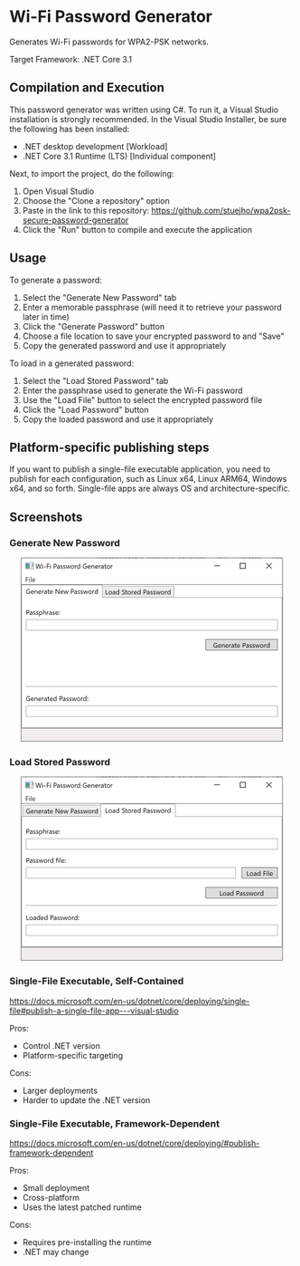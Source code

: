 # Wi-Fi Password Generator

Generates Wi-Fi passwords for WPA2-PSK networks.

Target Framework: .NET Core 3.1

## Compilation and Execution

This password generator was written using C#. To run it, a Visual Studio installation is strongly recommended. In the Visual Studio Installer, be sure the following has been installed:

* .NET desktop development [Workload]
* .NET Core 3.1 Runtime (LTS) [Individual component]

Next, to import the project, do the following:

1. Open Visual Studio
1. Choose the "Clone a repository" option
1. Paste in the link to this repository: https://github.com/stuejho/wpa2psk-secure-password-generator
1. Click the "Run" button to compile and execute the application

## Usage

To generate a password:
1. Select the "Generate New Password" tab
1. Enter a memorable passphrase (will need it to retrieve your password later in time)
1. Click the "Generate Password" button
1. Choose a file location to save your encrypted password to and "Save"
1. Copy the generated password and use it appropriately

To load in a generated password:
1. Select the "Load Stored Password" tab
1. Enter the passphrase used to generate the Wi-Fi password
1. Use the "Load File" button to select the encrypted password file
1. Click the "Load Password" button
1. Copy the loaded password and use it appropriately

## Platform-specific publishing steps

If you want to publish a single-file executable application, you need to publish for each configuration, such as Linux x64, Linux ARM64, Windows x64, and so forth. Single-file apps are always OS and architecture-specific.

## Screenshots

### Generate New Password
<div align="center">
  <img src="img/generate_new_password.PNG" width="464" height="325">
</div>

### Load Stored Password


<div align="center">
  <img src="img/load_stored_password.PNG" width="464" height="325">
</div>

### Single-File Executable, Self-Contained

https://docs.microsoft.com/en-us/dotnet/core/deploying/single-file#publish-a-single-file-app---visual-studio

Pros:
* Control .NET version
* Platform-specific targeting

Cons:
* Larger deployments
* Harder to update the .NET version

### Single-File Executable, Framework-Dependent

https://docs.microsoft.com/en-us/dotnet/core/deploying/#publish-framework-dependent

Pros:
* Small deployment
* Cross-platform
* Uses the latest patched runtime

Cons:
* Requires pre-installing the runtime
* .NET may change